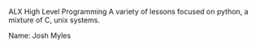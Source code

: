 ALX High Level Programming
A variety of lessons focused on python, a mixture of C, unix systems.

Name: Josh Myles
